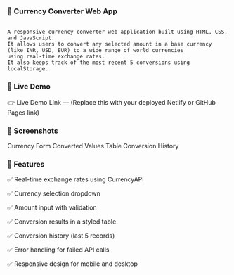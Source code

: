### 💱 Currency Converter Web App

```

A responsive currency converter web application built using HTML, CSS, and JavaScript. 
It allows users to convert any selected amount in a base currency (like INR, USD, EUR) to a wide range of world currencies
using real-time exchange rates.
It also keeps track of the most recent 5 conversions using localStorage.

```

### 🚀 Live Demo

👉 Live Demo Link — (Replace this with your deployed Netlify or GitHub Pages link)

### 📸 Screenshots
Currency Form	Converted Values Table	Conversion History

### 🧠 Features

✅ Real-time exchange rates using CurrencyAPI

✅ Currency selection dropdown

✅ Amount input with validation

✅ Conversion results in a styled table

✅ Conversion history (last 5 records)

✅ Error handling for failed API calls

✅ Responsive design for mobile and desktop
